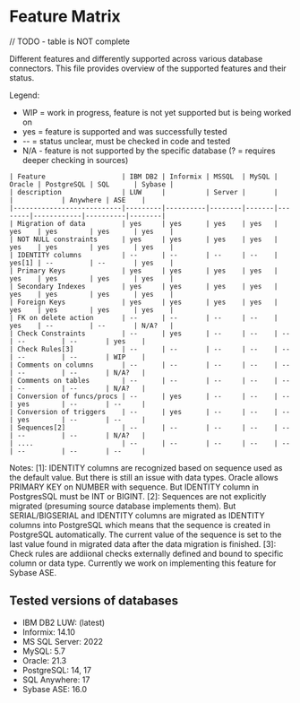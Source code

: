 # Feature Matrix

// TODO - table is NOT complete

Different features and differently supported across various database connectors. This file provides overview of the supported features and their status.

Legend:

- WIP = work in progress, feature is not yet supported but is being worked on
- yes = feature is supported and was successfully tested
- -- = status unclear, must be checked in code and tested
- N/A - feature is not supported by the specific database (? = requires deeper checking in sources)

```
| Feature                   | IBM DB2 | Informix | MSSQL  | MySQL | Oracle | PostgreSQL | SQL      | Sybase |
| description               | LUW     |          | Server |       |        |            | Anywhere | ASE    |
|---------------------------|---------|----------|--------|-------|--------|------------|----------|--------|
| Migration of data         | yes     | yes      | yes    | yes   | yes    | yes        | yes      | yes    |
| NOT NULL constraints      | yes     | yes      | yes    | yes   | yes    | yes        | yes      | yes    |
| IDENTITY columns          | --      | --       | --     | --    | yes[1] | --         | --       | yes    |
| Primary Keys              | yes     | yes      | yes    | yes   | yes    | yes        | yes      | yes    |
| Secondary Indexes         | yes     | yes      | yes    | yes   | yes    | yes        | yes      | yes    |
| Foreign Keys              | yes     | yes      | yes    | yes   | yes    | yes        | yes      | yes    |
| FK on delete action       | --      | --       | --     | --    | yes    | --         | --       | N/A?   |
| Check Constraints         | --      | yes      | --     | --    | --     | --         | --       | yes    |
| Check Rules[3]            | --      | --       | --     | --    | --     | --         | --       | WIP    |
| Comments on columns       | --      | --       | --     | --    | --     | --         | --       | N/A?   |
| Comments on tables        | --      | --       | --     | --    | --     | --         | --       | N/A?   |
| Conversion of funcs/procs | --      | yes      | --     | --    | --     | yes        | --       | --     |
| Conversion of triggers    | --      | yes      | --     | --    | --     | yes        | --       | --     |
| Sequences[2]              | --      | --       | --     | --    | --     | --         | --       | N/A?   |
| ....                      | --      | --       | --     | --    | --     | --         | --       | --     |

```

Notes:
[1]: IDENTITY columns are recognized based on sequence used as the default value. But there is still an issue with data types. Oracle allows PRIMARY KEY on NUMBER with sequence. But IDENTITY column in PostgresSQL must be INT or BIGINT.
[2]: Sequences are not explicitly migrated (presuming source database implements them). But SERIAL/BIGSERIAL and IDENTITY columns are migrated as IDENTITY columns into PostgreSQL which means that the sequence is created in PostgreSQL automatically. The current value of the sequence is set to the last value found in migrated data after the data migration is finished.
[3]: Check rules are addiional checks externally defined and bound to specific column or data type. Currently we work on implementing this feature for Sybase ASE.

## Tested versions of databases

- IBM DB2 LUW: (latest)
- Informix: 14.10
- MS SQL Server: 2022
- MySQL: 5.7
- Oracle: 21.3
- PostgreSQL: 14, 17
- SQL Anywhere: 17
- Sybase ASE: 16.0
